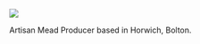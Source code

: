 ![](https://www.lancashiremeadcompany.co.uk/images/logos/1/mead-lancashire-logo.png)

Artisan Mead Producer based in Horwich, Bolton.
